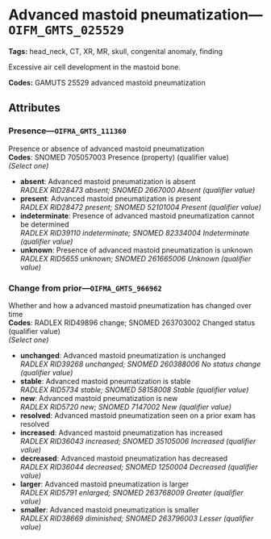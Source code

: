 # Advanced mastoid pneumatization—`OIFM_GMTS_025529`

**Tags:** head_neck, CT, XR, MR, skull, congenital anomaly, finding

Excessive air cell development in the mastoid bone.

**Codes:** GAMUTS 25529 advanced mastoid pneumatization

## Attributes

### Presence—`OIFMA_GMTS_111360`

Presence or absence of advanced mastoid pneumatization  
**Codes**: SNOMED 705057003 Presence (property) (qualifier value)  
*(Select one)*

- **absent**: Advanced mastoid pneumatization is absent  
_RADLEX RID28473 absent; SNOMED 2667000 Absent (qualifier value)_
- **present**: Advanced mastoid pneumatization is present  
_RADLEX RID28472 present; SNOMED 52101004 Present (qualifier value)_
- **indeterminate**: Presence of advanced mastoid pneumatization cannot be determined  
_RADLEX RID39110 indeterminate; SNOMED 82334004 Indeterminate (qualifier value)_
- **unknown**: Presence of advanced mastoid pneumatization is unknown  
_RADLEX RID5655 unknown; SNOMED 261665006 Unknown (qualifier value)_

### Change from prior—`OIFMA_GMTS_966962`

Whether and how a advanced mastoid pneumatization has changed over time  
**Codes**: RADLEX RID49896 change; SNOMED 263703002 Changed status (qualifier value)  
*(Select one)*

- **unchanged**: Advanced mastoid pneumatization is unchanged  
_RADLEX RID39268 unchanged; SNOMED 260388006 No status change (qualifier value)_
- **stable**: Advanced mastoid pneumatization is stable  
_RADLEX RID5734 stable; SNOMED 58158008 Stable (qualifier value)_
- **new**: Advanced mastoid pneumatization is new  
_RADLEX RID5720 new; SNOMED 7147002 New (qualifier value)_
- **resolved**: Advanced mastoid pneumatization seen on a prior exam has resolved  
- **increased**: Advanced mastoid pneumatization has increased  
_RADLEX RID36043 increased; SNOMED 35105006 Increased (qualifier value)_
- **decreased**: Advanced mastoid pneumatization has decreased  
_RADLEX RID36044 decreased; SNOMED 1250004 Decreased (qualifier value)_
- **larger**: Advanced mastoid pneumatization is larger  
_RADLEX RID5791 enlarged; SNOMED 263768009 Greater (qualifier value)_
- **smaller**: Advanced mastoid pneumatization is smaller  
_RADLEX RID38669 diminished; SNOMED 263796003 Lesser (qualifier value)_